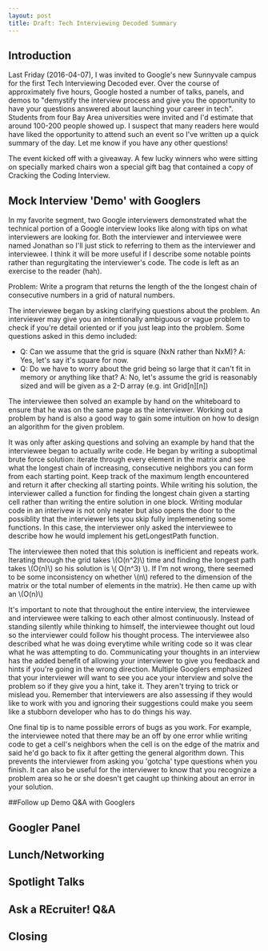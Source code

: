 ```yaml
---
layout: post
title: Draft: Tech Interviewing Decoded Summary
---
```


## Introduction

Last Friday (2016-04-07), I was invited to Google's new Sunnyvale campus for the first Tech Interviewing Decoded ever. Over the course of approximately five hours, Google hosted a number of talks, panels, and demos to "demystify the interview process and give you the opportunity to have your questions answered about launching your career in tech". Students from four Bay Area universities were invited and I'd estimate that around 100-200 people showed up. I suspect that many readers here would have liked the opportunity to attend such an event so I've written up a quick summary of the day. Let me know if you have any other questions!

The event kicked off with a giveaway. A few lucky winners who were sitting on specially marked chairs won a special gift bag that contained a copy of Cracking the Coding Interview.

## Mock Interview 'Demo' with Googlers

In my favorite segment, two Google interviewers demonstrated what the technical portion of a Google interview looks like along with tips on what interviewers are looking for. Both the interviewer and interviewee were named Jonathan so I'll just stick to referring to them as the interviewer and interviewee. I think it will be more useful if I describe some notable points rather than regurgitating the interviewer's code. The code is left as an exercise to the reader (hah). 

Problem: Write a program that returns the length of the the longest chain of consecutive numbers in a grid of natural numbers.

The interviewee began by asking clarifying questions about the problem. An interviewer may give you an intentionally ambiguous or vague problem to check if you're detail oriented or if you just leap into the problem. Some questions asked in this demo included:

* Q: Can we assume that the grid is square (NxN rather than NxM)? A: Yes, let's say it's square for now.
* Q: Do we have to worry about the grid being so large that it can't fit in memory or anything like that? A: No, let's assume the grid is reasonably sized and will be given as a 2-D array (e.g. int Grid[n][n])

The interviewee then solved an example by hand on the whiteboard to ensure that he was on the same page as the interviewer. Working out a problem by hand is also a good way to gain some intuition on how to design an algorithm for the given problem.

It was only after asking questions and solving an example by hand that the interviewee began to actually write code. He began by writing a suboptimal brute force solution: iterate through every element in the matrix and see what the longest chain of increasing, consecutive neighbors you can form from each starting point. Keep track of the maximum length encountered and return it after checking all starting points. While writing his solution, the interviewer called a function for finding the longest chain given a starting cell rather than writing the entire solution in one block. Writing modular code in an interivew is not only neater but also opens the door to the possiblity that the interviewer lets you skip fully implemeneting some functions. In this case, the interviewer only asked the interviewee to describe how he would implement his getLongestPath function. 

The interviewee then noted that this solution is inefficient and repeats work. Iterating through the grid takes \\(O(n^2)\\) time and finding the longest path takes \\(O(n)\\) so his solution is \\( O(n^3) \\). If I'm not wrong, there seemed to be some inconsistency on whether \\(n\\) refered to the dimension of the matrix or the total number of elements in the matrix). He then came up with an \\(O(n)\\)

It's important to note that throughout the entire interview, the interviewee and interviewee were talking to each other almost continuously. Instead of standing silently while thinking to himself, the interviewee thought out loud so the interviewer could follow his thought process. The interviewee also described what he was doing everytime while writing code so it was clear what he was attempting to do. Communicating your thoughts in an interview has the added benefit of allowing your interviewer to give you feedback and hints if you're going in the wrong direction. Multiple Googlers emphasized that your interviewer will want to see you ace your interview and solve the problem so if they give you a hint, take it. They aren't trying to trick or mislead you. Remember that interviewers are also assessing if they would like to work with you and ignoring their suggestions could make you seem like a stubborn developer who has to do things his way.

One final tip is to name possible errors of bugs as you work. For example, the interviewee noted that there may be an off by one error whlie writing code to get a cell's neighbors when the cell is on the edge of the matrix and said he'd go back to fix it after getting the general algorithm down. This prevents the interviewer from asking you 'gotcha' type questions when you finish. It can also be useful for the interviewer to know that you recognize a problem area so he or she doesn't get caught up thinking about an error in your solution.

##Follow up Demo Q&A with Googlers



## Googler Panel


## Lunch/Networking


## Spotlight Talks

## Ask a REcruiter! Q&A


## Closing

